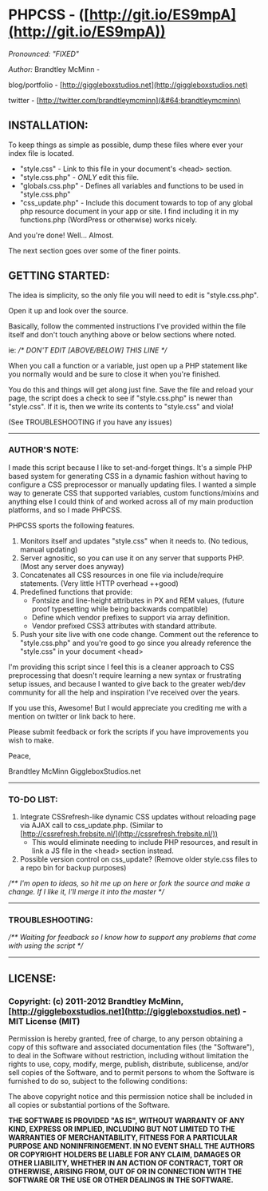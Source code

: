 # PHPCSS - ([http://git.io/ES9mpA](http://git.io/ES9mpA))

*Pronounced: "FIXED"*

*Author:* Brandtley McMinn -

blog/portfolio - [http://giggleboxstudios.net](http://giggleboxstudios.net)

twitter - [http://twitter.com/brandtleymcminn](&#64;brandtleymcminn)


## INSTALLATION:
To keep things as simple as possible, dump these files where ever your index file is located.

+ "style.css" - Link to this file in your document's &lt;head&gt; section.
+ "style.css.php" - *ONLY* edit this file.
+ "globals.css.php" - Defines all variables and functions to be used in "style.css.php"
+ "css_update.php" - Include this document towards to top of any global php resource document in your app or site. I find including it in my functions.php (WordPress or otherwise) works nicely.

And you're done! Well... Almost.

The next section goes over some of the finer points.


## GETTING STARTED:
The idea is simplicity, so the only file you will need to edit is "style.css.php".

Open it up and look over the source.

Basically, follow the commented instructions I've provided within the file itself and don't touch anything above or below sections where noted.

ie: _/* DON'T EDIT [ABOVE/BELOW] THIS LINE */_

When you call a function or a variable, just open up a PHP statement like you normally would and be sure to close it when you're finished.

You do this and things will get along just fine. Save the file and reload your page, the script does a check to see if "style.css.php" is newer than "style.css". If it is, then we write its contents to "style.css" and viola!

(See TROUBLESHOOTING if you have any issues)


- - -


### AUTHOR'S NOTE:
I made this script because I like to set-and-forget things. It's a simple PHP based system for generating CSS in a dynamic fashion without having to configure a CSS preprocessor or manually updating files. I wanted a simple way to generate CSS that supported variables, custom functions/mixins and anything else I could think of and worked across all of my main production platforms, and so I made PHPCSS.

PHPCSS sports the following features.

1. Monitors itself and updates "style.css" when it needs to. (No tedious, manual updating)
2. Server agnositic, so you can use it on any server that supports PHP. (Most any server does anyway)
3. Concatenates all CSS resources in one file via include/require statements. (Very little HTTP overhead ++good)
4. Predefined functions that provide:
    - Fontsize and line-height attributes in PX and REM values, (future proof typesetting while being backwards compatible)
    - Define which vendor prefixes to support via array definition.
    - Vendor prefixed CSS3 attributes with standard attribute.
5. Push your site live with one code change. Comment out the reference to "style.css.php" and you're good to go since you already reference the "style.css" in your document &lt;head&gt;

I'm providing this script since I feel this is a cleaner approach to CSS preprocessing that doesn't require learning a new syntax or frustrating setup issues, and because I wanted to give back to the greater web/dev community for all the help and inspiration I've received over the years.

If you use this, Awesome! But I would appreciate you crediting me with a mention on twitter or link back to here.

Please submit feedback or fork the scripts if you have improvements you wish to make.

Peace,

Brandtley McMinn
GiggleboxStudios.net


- - -


### TO-DO LIST:

1. Integrate CSSrefresh-like dynamic CSS updates without reloading page via AJAX call to css_update.php. (Similar to [http://cssrefresh.frebsite.nl/](http://cssrefresh.frebsite.nl/))
    - This would eliminate needing to include PHP resources, and result in link a JS file in the &lt;head&gt; section instead.
2. Possible version control on css_update? (Remove older style.css files to a repo bin for backup purposes)

_/** I'm open to ideas, so hit me up on here or fork the source and make a change. If I like it, I'll merge it into the master */_


- - -


### TROUBLESHOOTING:
_/** Waiting for feedback so I know how to support any problems that come with using the script */_


- - -

## LICENSE:

### Copyright: (c) 2011-2012 Brandtley McMinn, [http://giggleboxstudios.net](http://giggleboxstudios.net) - MIT License (MIT)

Permission is hereby granted, free of charge, to any person obtaining a copy of this software and associated documentation files (the "Software"), to deal in the Software without restriction, including without limitation the rights to use, copy, modify, merge, publish, distribute, sublicense, and/or sell copies of the Software, and to permit persons to whom the Software is furnished to do so, subject to the following conditions:

The above copyright notice and this permission notice shall be included in all copies or substantial portions of the Software.

__THE SOFTWARE IS PROVIDED "AS IS", WITHOUT WARRANTY OF ANY KIND, EXPRESS OR IMPLIED, INCLUDING BUT NOT LIMITED TO THE WARRANTIES OF MERCHANTABILITY, FITNESS FOR A PARTICULAR PURPOSE AND NONINFRINGEMENT. IN NO EVENT SHALL THE AUTHORS OR COPYRIGHT HOLDERS BE LIABLE FOR ANY CLAIM, DAMAGES OR OTHER LIABILITY, WHETHER IN AN ACTION OF CONTRACT, TORT OR OTHERWISE, ARISING FROM, OUT OF OR IN CONNECTION WITH THE SOFTWARE OR THE USE OR OTHER DEALINGS IN THE SOFTWARE.__
